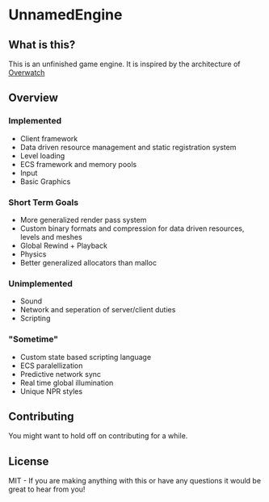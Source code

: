# UnnamedEngine

## What is this?

This is an unfinished game engine.  It is inspired by the architecture of [Overwatch](https://www.gdcvault.com/play/1024653/Networking-Scripted-Weapons-and-Abilities)

## Overview

### Implemented

- Client framework
- Data driven resource management and static registration system
- Level loading
- ECS framework and memory pools
- Input
- Basic Graphics

### Short Term Goals
-  More generalized render pass system
-  Custom binary formats and compression for data driven resources, levels and meshes
-  Global Rewind + Playback
-  Physics
-  Better generalized allocators than malloc

### Unimplemented

- Sound
- Network and seperation of server/client duties
- Scripting

### "Sometime"

- Custom state based scripting language
- ECS paralellization
- Predictive network sync
- Real time global illumination
- Unique NPR styles

## Contributing

You might want to hold off on contributing for a while.

## License

MIT - If you are making anything with this or have any questions it would be great to hear from you!